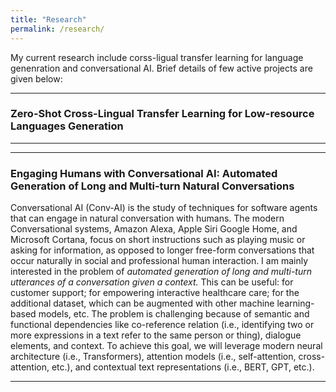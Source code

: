 ```yaml
---
title: "Research"
permalink: /research/
---
```


My current research include corss-ligual transfer learning for language genenration and conversational AI. Brief details of few active projects are given below:

---
### Zero-Shot Cross-Lingual Transfer Learning for Low-resource Languages Generation 


---


---
### Engaging Humans with Conversational AI: Automated Generation of Long and Multi-turn Natural Conversations
Conversational AI (Conv-AI) is the study of techniques for software agents that can engage in natural conversation with humans. The modern Conversational systems, Amazon Alexa, Apple Siri Google Home, and Microsoft Cortana, focus on short instructions such as playing music or asking for information, as opposed to longer free-form conversations that occur naturally in social and professional human interaction. I am mainly interested in the problem of _automated generation of long and multi-turn utterances of a conversation given a context._ This can be useful: for customer support; for empowering interactive healthcare care; for the additional dataset, which can be augmented with other machine learning-based models, etc. The problem is challenging because of semantic and functional dependencies like co-reference relation (i.e., identifying two or more expressions in a text refer to the same person or thing), dialogue elements, and context. To achieve this goal, we will leverage modern neural architecture (i.e., Transformers), attention models (i.e., self-attention, cross-attention, etc.), and contextual text representations (i.e., BERT, GPT, etc.).

---

